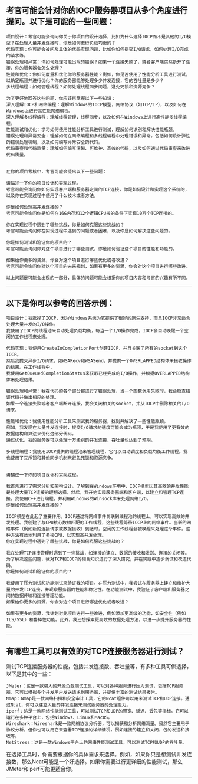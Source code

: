 ## 考官可能会针对你的IOCP服务器项目从多个角度进行提问。以下是可能的一些问题：
    
    项目设计：考官可能会询问你关于你项目的设计选择，比如为什么选择IOCP而不是其他的I/O模型？在处理大量并发连接时，你是如何进行负载均衡的？
    代码实现：你可能会被问及具体的代码实现问题，比如你如何提交I/O请求，如何处理I/O完成的请求等。
    错误处理和异常：你如何处理可能出现的错误？如果一个连接失败了，或者客户端突然断开了连接，你的服务器会怎么处理？
    性能和优化：你如何度量和优化你的服务器性能？例如，你是否使用了性能分析工具进行测试，以确定瓶颈并进行优化？你的服务器能够处理多少并发连接，它的吞吐量是多少？
    多线程编程：如何管理线程？如何处理线程同步问题，避免死锁和资源竞争？
    
    为了更好地回答这些问题，你应该再掌握以下一些知识：
    深入理解IOCP和网络编程：理解Windows的IOCP模型，网络协议（如TCP/IP），以及如何在Windows上进行高性能网络编程。
    深入理解多线程编程：理解线程管理，线程同步，以及如何在Windows上进行高性能多线程编程。
    性能测试和优化：学习如何使用性能分析工具进行测试，理解如何识别和解决性能瓶颈。
    错误处理和异常安全：理解如何在网络编程和多线程编程中处理错误和异常，包括如何设计弹性的错误处理机制，以及如何编写异常安全的代码。
    代码审查和代码质量：理解如何编写清晰、可维护、高效的代码，以及如何通过代码审查来改进代码质量。

##


    在你的项目考核中，考官可能会提出以下一些问题：
    
    请描述一下你的项目设计和实现过程。
    考官可能会询问你如何实现客户端和服务器之间的TCP连接，你是如何设计和实现这个系统的，以及你在实现过程中使用了什么技术或者方法。
    
    你是如何处理高并发连接的？
    考官可能会询问你是如何在16G内存和12个逻辑CPU核的条件下实现10万个TCP连接的。
    
    你在实现过程中遇到了哪些挑战，你是如何克服这些挑战的？
    考官可能会询问你在实现过程中遇到的问题或者困难，以及你是如何解决这些问题的。
    
    你是如何测试和验证你的项目的？
    考官可能会询问你对这个项目进行了哪些测试，你是如何验证这个项目的性能和功能的。
    
    如果给你更多的资源，你会对这个项目进行哪些优化或者改进？
    考官可能会询问你对这个项目的未来规划，如果有更多的资源，你会对这个项目进行哪些改进。
    
    以上问题是可能会出现的一部分，具体的问题可能会根据你的项目内容和考官的兴趣有所不同。

---------------------
## 以下是你可以参考的回答示例：

    项目设计：我选择了IOCP，因为Windows系统为它提供了很好的原生支持，而且IOCP非常适合处理大量并发的I/O操作。
    我使用了IOCP的线程池来自动处理负载均衡，每当一个I/O操作完成，IOCP会自动唤醒一个空闲的工作线程来处理。
    
    代码实现：我使用CreateIoCompletionPort创建IOCP，并且关联了所有的socket到这个IOCP。
    然后我提交异步I/O请求，如WSARecv和WSASend，并提供一个OVERLAPPED结构体来接收操作的结果。在工作线程中，
    我使用GetQueuedCompletionStatus来获取已经完成的I/O操作，并根据OVERLAPPED结构体来处理结果。
    
    错误处理和异常：我在代码的各个部分都进行了错误处理，当一个函数调用失败时，我会检查错误代码并做出相应的处理。
    如果一个连接失败或者客户端断开连接，我会关闭相关的socket，并从IOCP中删除相关的I/O请求。
    
    性能和优化：我使用性能分析工具来测试我的服务器，找到并解决了一些性能瓶颈。
    例如，我发现在大量并发连接时，提交I/O请求的速度可能会成为瓶颈，于是我使用了更有效的数据结构和算法来优化这部分代码。
    通过优化，我的服务器可以处理十万级别的并发连接，吞吐量也达到了预期。
    
    多线程编程：我使用IOCP提供的线程池来管理线程，它可以自动调度和负载均衡工作线程。我也使用了互斥锁和其他同步机制来避免死锁和资源竞争。


##

    请描述一下你的项目设计和实现过程。

    我首先进行了需求分析和架构设计。了解到在Windows环境中，IOCP模型因其高效的并发性能是处理大量TCP连接的理想选择。然后，我开始实现服务器端和客户端，以建立和管理TCP连接。我使用C++进行编程，并利用Windows的Winsock库来处理网络I/O。
    你是如何处理高并发连接的？
    
    IOCP模型在此起了重要作用。IOCP通过将网络事件关联到线程池的线程上，可以实现高效的并发处理。我创建了与CPU核心数相匹配的工作线程，这些线程等待IOCP上的网络事件。当新的网络事件（例如新的连接请求或数据接收）到达时，空闲的工作线程会被唤醒来处理这个事件。这种方法有效地利用了多核CPU，以实现高并发处理。
    你在实现过程中遇到了哪些挑战，你是如何克服这些挑战的？
    
    我在处理TCP连接管理时遇到了一些挑战，如连接的建立、数据的接收和发送、连接的关闭等。为了解决这些问题，我对TCP和IOCP的相关知识进行了深入研究，并在实践中逐步调试和改进代码。
    你是如何测试和验证你的项目的？
    
    我使用了压力测试和功能测试来验证我的项目。在压力测试中，我尝试在服务器上建立和维护大量的并发TCP连接，并观察服务器的性能和稳定性。在功能测试中，我验证了客户端和服务器之间的数据传输和连接管理功能。
    如果给你更多的资源，你会对这个项目进行哪些优化或者改进？
    
    如果有更多的资源，我计划对此项目进行一些改进，例如添加更高级的功能，如安全性（例如TLS/SSL）和鲁棒性功能。此外，我还想探索更高效的数据处理方法，以进一步提升服务器的性能。

--------------------------
## 有哪些工具可以有效的对TCP连接服务器进行测试？

测试TCP连接服务器的性能，包括并发连接数、吞吐量等，有多种工具可供选择，以下是其中的一些：

    JMeter：这是一款强大的开源负载测试工具，可以对各种服务进行压力测试，包括TCP服务器。它可以模拟多个并发用户发送请求到服务器，并提供丰富的测试结果报告。
    Nmap：Nmap是一款网络扫描和安全审计工具，它的Ncat组件可以用来测试TCP和UDP连接。通过Ncat，你可以建立大量的并发连接来测试服务器的处理能力。
    iperf：这是一款网络性能测试工具，可以测试TCP和UDP的带宽、延迟、丢包等指标。它可以运行在多种平台上，包括Windows、Linux和MacOS。
    Wireshark：Wireshark是一款网络协议分析器，可以捕获和分析网络流量。虽然它主要用于协议分析，但你也可以用它来查看TCP连接的详细情况，例如连接的建立和关闭、包的发送和接收等。
    NetStress：这是一款Windows平台上的网络性能测试工具，可以测试TCP和UDP的吞吐量。

在选择工具时，你需要根据你的具体需求来选择。例如，如果你只是想测试并发连接数，那么Ncat可能是一个好选择。如果你需要进行更详细的性能测试，那么JMeter和iperf可能更适合你。

-----------------------
